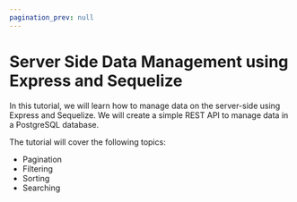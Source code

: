 ```yaml
---
pagination_prev: null
---
```

# Server Side Data Management using Express and Sequelize

In this tutorial, we will learn how to manage data on the server-side using Express and Sequelize. We will create a simple REST API to manage data in a PostgreSQL database.

The tutorial will cover the following topics:
- Pagination
- Filtering
- Sorting
- Searching